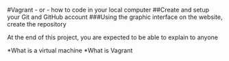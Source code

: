 #Vagrant - or - how to code in your local computer
##Create and setup your Git and GitHub account
###Using the graphic interface on the website, create the repository

At the end of this project, you are expected to be able to explain to anyone

*What is a virtual machine
*What is Vagrant
